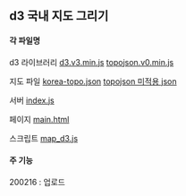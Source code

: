 ## d3 국내 지도 그리기

#### 각 파일명
d3 라이브러리
[d3.v3.min.js](https://github.com/HyeonDKIM/d3.js/blob/master/KoreaMap/d3.v3.min.js)
[topojson.v0.min.js](https://github.com/HyeonDKIM/d3.js/blob/master/KoreaMap/topojson.v0.min.js)

지도 파일
[korea-topo.json](https://github.com/HyeonDKIM/d3.js/blob/master/KoreaMap/korea-topo.json)
[topojson 미적용 json](https://github.com/HyeonDKIM/d3.js/blob/master/KoreaMap/korea.json)

서버
[index.js](https://github.com/HyeonDKIM/d3.js/blob/master/KoreaMap/index.js)

페이지
[main.html](https://github.com/HyeonDKIM/d3.js/blob/master/KoreaMap/main.html
)

스크립트
[map_d3.js](https://github.com/HyeonDKIM/d3.js/blob/master/KoreaMap/map_d3.js
)

#### 주 기능
200216 : 업로드